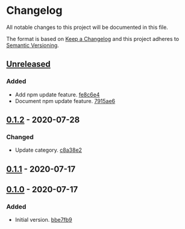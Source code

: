 # Changelog

All notable changes to this project will be documented in this file.

The format is based on [Keep a Changelog](http://keepachangelog.com/)
and this project adheres to [Semantic Versioning](http://semver.org/).

## [Unreleased](https://github.com/atomist-skills/npm-audit-skill/compare/0.1.2...HEAD)

### Added

-   Add npm update feature. [fe8c6e4](https://github.com/atomist-skills/npm-audit-skill/commit/fe8c6e4ff7927e517f4018f295ab14539ad5dbf7)
-   Document npm update feature. [7915ae6](https://github.com/atomist-skills/npm-audit-skill/commit/7915ae6d2081704f9351a0c8a6442ecee8718c10)

## [0.1.2](https://github.com/atomist-skills/npm-audit-skill/compare/0.1.1...0.1.2) - 2020-07-28

### Changed

-   Update category. [c8a38e2](https://github.com/atomist-skills/npm-audit-skill/commit/c8a38e23fb9afd4cea523400dd451b9748f1f1de)

## [0.1.1](https://github.com/atomist-skills/npm-audit-skill/compare/0.1.0...0.1.1) - 2020-07-17

## [0.1.0](https://github.com/atomist-skills/npm-audit-skill/tree/0.1.0) - 2020-07-17

### Added

-   Initial version. [bbe7fb9](https://github.com/atomist-skills/npm-audit-skill/commit/bbe7fb974523a8555e5571ec4da4b706583cea2e)
